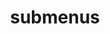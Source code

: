 ---
layout: page
title: submenus
nav: false
nav_order: 5
dropdown: false
children: 
    - title: publications
      permalink: /publications/
    - title: divider
    # - title: projects
    #   permalink: /projects/
---